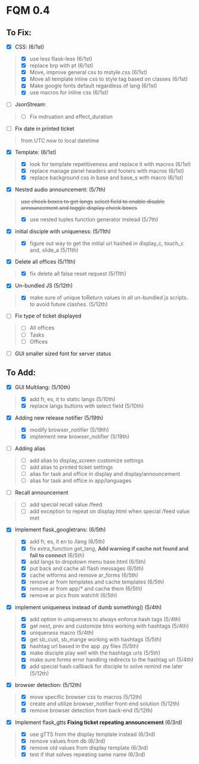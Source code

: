 # FQM 0.4

## To Fix:

- [x] CSS: (6/1st)
> - [x] use less flask-less (6/1st)
> - [x] replace brp with pt (6/1st)
> - [x] Move, improve general css to mstyle.css (6/1st)
> - [x] Move all template inline css to style tag based on classes (6/1st)
> - [x] Make google fonts default regardless of lang (6/1st)
> - [x] use macros for inline css (6/1st)

- [ ] JsonStream:
> - [ ] Fix mdruation and effect_duration

- [ ] Fix date in printed ticket
> from UTC now to local datetime

- [x] Template: (6/1st)
> - [x] look for template repetitiveness and replace it with macros (6/1st)
> - [x] replace manage panel headers and footers with macros (6/1st)
> - [x] replace background css in base and base_s with macro (6/1st)

- [x] Nested audio announcement: (5/7th)
> ~~use check boxes to get langs~~
> ~~select field to enable disable announcement and toggle display check boxes~~
> - [x] use nested tuples function generator instead (5/7th)

- [x] initial disciple with uniqueness: (5/11th)
> - [x] figure out way to get the initial url hashed in display_c, touch_c and, slide_a (5/11th)

- [x] Delete all offices (5/11th)
> - [x] fix delete all false reset request (5/11th)

- [x] Un-bundled JS (5/12th)
> - [x] make sure of unique toReturn values in all un-bundled js scripts. to avoid future clashes. (5/12th)

- [ ] Fix type of ticket displayed
> - [ ] All offices
> - [ ] Tasks
> - [ ] Offices

- [ ] GUI smaller sized font for server status


## To Add:

- [x] GUI Multilang: (5/10th)
> - [x] add fr, es, it to static langs (5/10th)
> - [x] replace langs buttons with select field (5/10th)

- [x] Adding new release notifier (5/19th)
> - [x] modify browser_notifier (5/19th)
> - [x] implement new browser_notifier (5/19th)

- [ ] Adding alias
> - [ ] add alias to display_screen customize settings
> - [ ] add alias to printed ticket settings
> - [ ] alias for task and office in display and display/announcement
> - [ ] alias for task and office in app/languages

- [ ] Recall announcement
> - [ ] add special recall value /feed
> - [ ] add exception to repeat on display.html when special /feed value met

- [x] Implement flask_googletrans: (6/5th)
> - [x] add fr, es, it en to /lang (6/5th)
> - [x] fix extra_function get_lang, __Add warning if cache not found and fail to connect__ (6/5th)
> - [x] add langs to dropdown menu base.html (6/5th)
> - [x] put back and cache all flash messages (6/5th)
> - [x] cache wtforms and remove ar_forms (6/5th)
> - [x] remove ar from templates and cache templates (6/5th)
> - [x] remove ar from app/* and cache them (6/5th)
> - [x] remove ar pics from watchIt (6/5th)


- [x] implement uniqueness instead of dumb something() (5/4th)
> - [x] add option in uniqueness to always enforce hash tags (5/4th)
> - [x] get next, prev and customize btns working with hashtags (5/4th)
> - [x] uniqueness macro (5/4th)
> - [x] get sb_cust, sb_mange working with hashtags (5/5th)
> - [x] hashtag url based in the app .py files (5/5th)
> - [x] make disciple play well with the hashtags urls (5/5th)
> - [x] make sure forms error handling redirects to the hashtag url (5/4th)
> - [x] add special hash callback for disciple to solve remind me later (5/12th)

- [x] browser detection: (5/12th)
> - [x] move specific browser css to macros (5/12th)
> - [x] create and utilize browser_notifier front-end solution (5/12th)
> - [x] remove browser detection from back-end (5/12th)

- [x] Implement flask_gtts **Fixing ticket repeating announcement** (6/3rd)
> - [x] use gTTS from the display template instead (6/3rd)
> - [x] remove values from db (6/3rd)
> - [x] remove old values from display template (6/3rd)
> - [x] test if that solves repeating same name (6/3rd)
